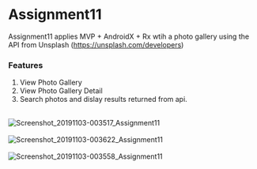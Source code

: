 # Assignment11

Assignment11 applies MVP + AndroidX + Rx wtih a photo gallery using the API from Unsplash (https://unsplash.com/developers)

### Features
1. View Photo Gallery
2. View Photo Gallery Detail
3. Search photos and dislay results returned from api.
<br><br>


![Screenshot_20191103-003517_Assignment11](https://user-images.githubusercontent.com/20620501/68075176-b0a3e000-fdd2-11e9-9ef9-7d183fe972ca.jpg) 
<br><br>
![Screenshot_20191103-003622_Assignment11](https://user-images.githubusercontent.com/20620501/68075179-b13c7680-fdd2-11e9-8242-45dfe7209b0a.jpg)
<br><br>
![Screenshot_20191103-003558_Assignment11](https://user-images.githubusercontent.com/20620501/68075178-b0a3e000-fdd2-11e9-9552-49e78bcbcdf3.jpg)

